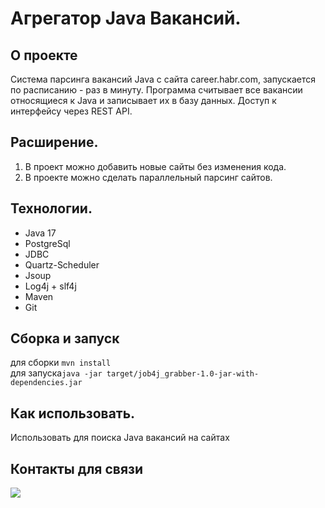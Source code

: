 # Агрегатор Java Вакансий.

## О проекте

Система парсинга вакансий Java с сайта career.habr.com, запускается по расписанию - раз в минуту. 
Программа считывает все вакансии относящиеся к Java и записывает их в базу данных. 
Доступ к интерфейсу через REST API.

## Расширение.

1. В проект можно добавить новые сайты без изменения кода.
2. В проекте можно сделать параллельный парсинг сайтов.

## Технологии.
- Java 17
- PostgreSql
- JDBC
- Quartz-Scheduler
- Jsoup
- Log4j + slf4j
- Maven
- Git

## Сборка и запуск<br>
для сборки `mvn install`<br>
для запуска`java -jar target/job4j_grabber-1.0-jar-with-dependencies.jar`

## Как использовать.<br>
Использовать для поиска Java вакансий на сайтах

## Контакты для связи<br>
<a href="https://t.me/OvercomingJunk" target="blank"><img src="https://img.icons8.com/clouds/50/000000/telegram-app.png"/></a>

